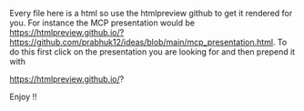 Every file here is a html so use the htmlpreview github to get it rendered for you. For instance the MCP presentation would be https://htmlpreview.github.io/?https://github.com/prabhuk12/ideas/blob/main/mcp_presentation.html. To do this first click on the presentation you are looking for and then prepend it with

https://htmlpreview.github.io/?

Enjoy !!
